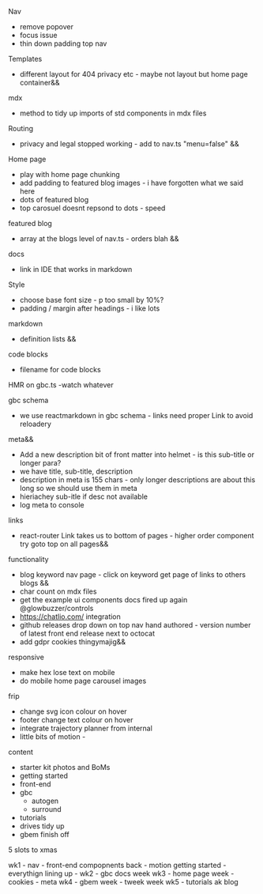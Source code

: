 
Nav
  * remove popover
  * focus issue
  * thin down padding top nav

Templates
* different layout for 404 privacy etc - maybe not layout but home page container&&

mdx
* method to tidy up imports of std components in mdx files

Routing
* privacy and legal stopped working - add to nav.ts "menu=false" &&

Home page
* play with home page chunking
* add padding to featured blog images - i have forgotten what we said here
* dots of featured blog
* top carosuel doesnt repsond to dots - speed


featured blog
* array at the blogs level of nav.ts - orders blah &&



docs

* link in IDE that works in markdown

Style
* choose base font size - p too small by 10%?
* padding / margin after headings - i like lots

markdown
* definition lists &&


code blocks
* filename for code blocks

HMR on gbc.ts -watch whatever

gbc schema
* we use reactmarkdown in gbc schema - links need proper Link to avoid reloadery


meta&&
* Add a new description bit of front matter into helmet - is this sub-title or longer para?
* we have title, sub-title, description
* description in meta is 155 chars - only longer descriptions are about this long so we should use them in meta
* hieriachey sub-itle if desc not available
* log meta to console

links
* react-router Link takes us to bottom of pages - higher order component try goto top on all pages&&


functionality

* blog keyword nav page - click on keyword get page of links to others blogs &&
* char count on mdx files
* get the example ui components docs fired up again @glowbuzzer/controls
* https://chatlio.com/ integration
* github releases drop down on top nav hand authored - version number of latest front end release next to octocat 
* add gdpr cookies thingymajig&&

responsive
* make hex lose text on mobile
* do mobile home page carousel images


frip
* change svg icon colour on hover
* footer change text colour on hover
* integrate trajectory planner from internal
* little bits of motion - 



content
* starter kit photos and BoMs
* getting started
* front-end
* gbc
  * autogen
  * surround
* tutorials
* drives tidy up
* gbem finish off



5 slots to xmas

wk1 - nav - front-end compopnents back - motion getting started - everythign lining up - 
wk2 - gbc docs week
wk3 - home page week - cookies - meta
wk4 - gbem week - tweek week
wk5 - tutorials
ak blog

